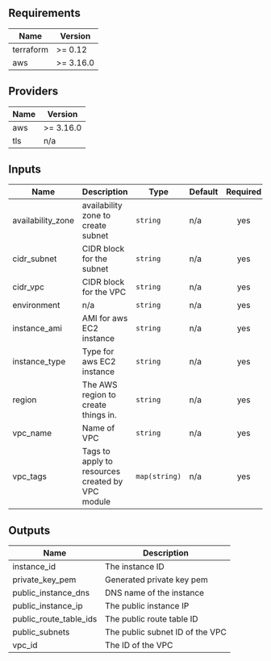 <!-- BEGINNING OF PRE-COMMIT-TERRAFORM DOCS HOOK -->
## Requirements

| Name | Version |
|------|---------|
| terraform | >= 0.12 |
| aws | >= 3.16.0 |

## Providers

| Name | Version |
|------|---------|
| aws | >= 3.16.0 |
| tls | n/a |

## Inputs

| Name | Description | Type | Default | Required |
|------|-------------|------|---------|:--------:|
| availability\_zone | availability zone to create subnet | `string` | n/a | yes |
| cidr\_subnet | CIDR block for the subnet | `string` | n/a | yes |
| cidr\_vpc | CIDR block for the VPC | `string` | n/a | yes |
| environment | n/a | `string` | n/a | yes |
| instance\_ami | AMI for aws EC2 instance | `string` | n/a | yes |
| instance\_type | Type for aws EC2 instance | `string` | n/a | yes |
| region | The AWS region to create things in. | `string` | n/a | yes |
| vpc\_name | Name of VPC | `string` | n/a | yes |
| vpc\_tags | Tags to apply to resources created by VPC module | `map(string)` | n/a | yes |

## Outputs

| Name | Description |
|------|-------------|
| instance\_id | The instance ID |
| private\_key\_pem | Generated private key pem |
| public\_instance\_dns | DNS name of the instance |
| public\_instance\_ip | The public instance IP |
| public\_route\_table\_ids | The public route table ID |
| public\_subnets | The public subnet ID of the VPC |
| vpc\_id | The ID of the VPC |

<!-- END OF PRE-COMMIT-TERRAFORM DOCS HOOK -->